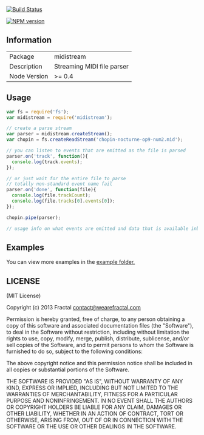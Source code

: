 [![Build Status](https://travis-ci.org/wearefractal/midistream.png?branch=master)](https://travis-ci.org/wearefractal/midistream)

[![NPM version](https://badge.fury.io/js/midistream.png)](http://badge.fury.io/js/midistream)

## Information

<table>
<tr> 
<td>Package</td><td>midistream</td>
</tr>
<tr>
<td>Description</td>
<td>Streaming MIDI file parser</td>
</tr>
<tr>
<td>Node Version</td>
<td>>= 0.4</td>
</tr>
</table>

## Usage

```javascript
var fs = require('fs');
var midistream = require('midistream');

// create a parse stream
var parser = midistream.createStream();
var chopin = fs.createReadStream('chopin-nocturne-op9-num2.mid');

// you can listen to events that are emitted as the file is parsed
parser.on('track', function(){
  console.log(track.events);  
});

// or just wait for the entire file to parse
// totally non-standard event name fail
parser.on('done', function(file){
  console.log(file.trackCount);
  console.log(file.tracks[0].events[0]);
});

chopin.pipe(parser);

// usage info on what events are emitted and data that is available inbound
```

## Examples

You can view more examples in the [example folder.](https://github.com/wearefractal/midistream/tree/master/examples)

## LICENSE

(MIT License)

Copyright (c) 2013 Fractal <contact@wearefractal.com>

Permission is hereby granted, free of charge, to any person obtaining
a copy of this software and associated documentation files (the
"Software"), to deal in the Software without restriction, including
without limitation the rights to use, copy, modify, merge, publish,
distribute, sublicense, and/or sell copies of the Software, and to
permit persons to whom the Software is furnished to do so, subject to
the following conditions:

The above copyright notice and this permission notice shall be
included in all copies or substantial portions of the Software.

THE SOFTWARE IS PROVIDED "AS IS", WITHOUT WARRANTY OF ANY KIND,
EXPRESS OR IMPLIED, INCLUDING BUT NOT LIMITED TO THE WARRANTIES OF
MERCHANTABILITY, FITNESS FOR A PARTICULAR PURPOSE AND
NONINFRINGEMENT. IN NO EVENT SHALL THE AUTHORS OR COPYRIGHT HOLDERS BE
LIABLE FOR ANY CLAIM, DAMAGES OR OTHER LIABILITY, WHETHER IN AN ACTION
OF CONTRACT, TORT OR OTHERWISE, ARISING FROM, OUT OF OR IN CONNECTION
WITH THE SOFTWARE OR THE USE OR OTHER DEALINGS IN THE SOFTWARE.
